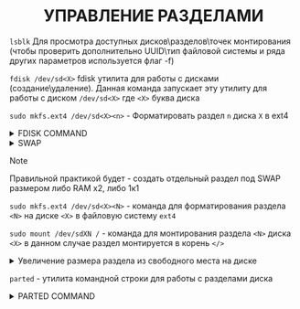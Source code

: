 <div align="center">

# УПРАВЛЕНИЕ РАЗДЕЛАМИ

</div>
  
`lsblk` Для просмотра доступных дисков\разделов\точек монтирования (чтобы проверить дополнительно UUID\тип файловой системы и ряда других параметров используется флаг -f)

`fdisk /dev/sd<X>` fdisk утилита для работы с дисками (создание\удаление). Данная команда запускает эту утилиту для работы с диском `/dev/sd<X>` где `<X>` буква диска

`sudo mkfs.ext4 /dev/sd<X><n>` - Форматировать раздел `n` диска `X` в ext4

<details>
  <summary>FDISK COMMAND</summary>

- l: Выводит список всех дисков и их разделов.
- p: Показать таблицу разделов для выбранного диска.
- m: Показать справку для утилиты fdisk.
- u: Показывает размеры разделов в секторах, а не в байтах.
- s: Выводит размер выбранного раздела в килобайтах.
- n: Создает новый раздел.
- t: Изменяет тип выбранного раздела.
- d: Удаляет выбранный раздел.
- v: Выводит подробную информацию о диске и разделах.
- h: Выводит справку о доступных ключах командной строки.
- w: Сохранить изменения и выйти из утилиты fdisk.
- q: Выйти из утилиты fdisk без сохранения изменений.

</details>

<details>
  <summary>SWAP</summary>

<details>
  <summary>Создание SWAP целиком из логического раздела диска</summary>

1. `sudo mkswap /dev/sdXN` создание раздела под SWAP
2. После создания его необходимо указать в /etc/fstab по UUID
  - `lsblk -f` - этой командой смотрим UUID у раздела SWAP
  -  `sudo nano /etc/fstab` - в fstab добавляем строчку
```
UUID=a9fa39fe-93a8-44eb-9520-e21a308993e7 /path/to/mount      none    swap    sw      0       0
```
3. `sudo swapon -a` применяет изменения для SWAP

</details>

<details>
  <summary>Создание SWAP из выделенного места на логическом диске</summary>

1. `sudo dd if=/dev/zero of=/swapfile bs=1G count=10` - создает файл swapfile в корне, размером 10Gb (10 блоков по 1 Gb)
    - `sudo fallocate -l 1G /swapfile` - альтернативный вариант создания swap файла swapfile размером 1Gb в корне диска
2. `sudo chmod 600 /swapfile` - выставить права для свап файла
3. `sudo mkswap /swapfile` - инициализация swap файла
4. `sudo swapon /swapfile` - включение свап файла
5. В /etc/fstab заполняем строку
```
/swapfile  none  swap  sw  0  0
```

</details>

</details>

> [!NOTE]
> Правильной практикой будет - создать отдельный раздел под SWAP размером либо RAM x2, либо 1к1
> 

`sudo mkfs.ext4 /dev/sd<X><N>` - команда для форматирования раздела `<N>` на диске `<X>` в файловую систему `ext4`

`sudo mount /dev/sdXN /` - команда для монтирования раздела `<N>` диска `<X>` в данном случае раздел монтируется в корень `</>`

<details>
  <summary>Увеличение размера раздела из свободного места на диске</summary>

1. `echo 1 > /sys/block/<disk>/device/rescan`  пересканирования SCSI-устройства `/dev/<disk>` (Такая команда может быть полезной, если, например, вы только что изменили размер диска виртуальной машины или добавили новое физическое SCSI-устройство, и хотите, чтобы система увидела
   изменения без необходимости перезагружать сервер)

```
sudo sh -c 'echo 1 > /sys/block/<disk>/device/rescan'
```

3. `sudo growpart /dev/<disk> <disk_part>` Увеличивает раздел `<disk_parted>` на свободное место диска `/dev/<disk>`
4. `sudo resize2fs /dev/<disk_part>` Изменяет размер файловой системы раздела на доступное неразмеченное место

</details>

`parted` - утилита командной строки для работы с разделами диска

<details>
  <summary>PARTED COMMAND</summary>

- mklabel / mkl - создать новую таблицу разделов на диске.
- mkpart / mkp - создать новый раздел на диске.
- rm - удалить указанный раздел.
- resizepart / rsp - изменить размер указанного раздела.
- print / p - вывести информацию о разделах на диске.
- set - установить значение для флага раздела.
- help / h - вывести справку по командам parted.
- quit / q - выйти из утилиты parted.

</details>
